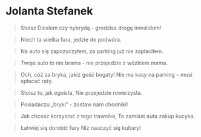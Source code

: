 # Jolanta Stefanek

> Stoisz Dieslem czy hybrydą -
> grodzisz drogę inwalidom!

> Niech ta wielka fura,
> jedzie do podwóra.

> Na auto się zapożyczyłem,
> za parking już nie zapłaciłem.

> Twoje auto to nie brama -
> nie przejedzie z wózkiem mama.

> Och, cóż za bryka, jakiż gość bogaty!
> Nie ma kasy na parking – musi spłacać raty.

> Stoisz tu, jak egoista,
> Nie przejedzie rowerzysta.

> Posiadaczu „bryki” -
> zostaw nam chodniki!

> Jak chcesz korzystać z tego trawnika,
> To zamiast auta zakup kucyka.

> Łatwiej się dorobić fury
> Niż nauczyć się kultury!
